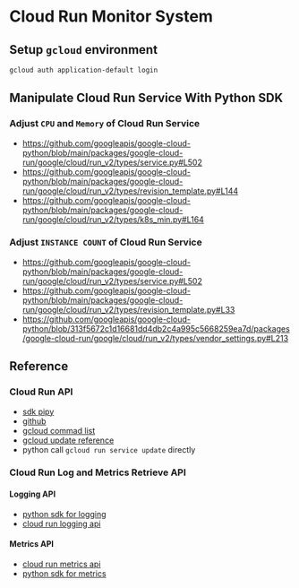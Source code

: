 # Cloud Run Monitor System

## Setup `gcloud` environment

```bash
gcloud auth application-default login
```

## Manipulate Cloud Run Service With Python SDK

### Adjust `CPU` and `Memory` of Cloud Run Service

- <https://github.com/googleapis/google-cloud-python/blob/main/packages/google-cloud-run/google/cloud/run_v2/types/service.py#L502>
- <https://github.com/googleapis/google-cloud-python/blob/main/packages/google-cloud-run/google/cloud/run_v2/types/revision_template.py#L144>
- <https://github.com/googleapis/google-cloud-python/blob/main/packages/google-cloud-run/google/cloud/run_v2/types/k8s_min.py#L164>

### Adjust `INSTANCE COUNT` of Cloud Run Service

- <https://github.com/googleapis/google-cloud-python/blob/main/packages/google-cloud-run/google/cloud/run_v2/types/service.py#L502>
- <https://github.com/googleapis/google-cloud-python/blob/main/packages/google-cloud-run/google/cloud/run_v2/types/revision_template.py#L33>
- <https://github.com/googleapis/google-cloud-python/blob/313f5672c1d16681dd4db2c4a995c5668259ea7d/packages/google-cloud-run/google/cloud/run_v2/types/vendor_settings.py#L213>

## Reference

### Cloud Run API

- [sdk pipy](https://pypi.org/project/google-cloud-run/)
- [github](https://github.com/googleapis/google-cloud-python/tree/main/packages/google-cloud-run)
- [gcloud commad list](https://cloud.google.com/sdk/gcloud/reference/run)
- [gcloud update reference](https://cloud.google.com/sdk/gcloud/reference/run/services/update)
- python call `gcloud run service update` directly

### Cloud Run Log and Metrics Retrieve API

#### Logging API

- [python sdk for logging](https://cloud.google.com/logging/docs/reference/libraries#client-libraries-install-python)
- [cloud run logging api](https://cloud.google.com/run/docs/logging)

#### Metrics API

- [cloud run metrics api](https://cloud.google.com/monitoring/api/metrics_gcp#gcp-run)
- [python sdk for metrics](https://cloud.google.com/monitoring/docs/reference/libraries#client-libraries-install-python)
